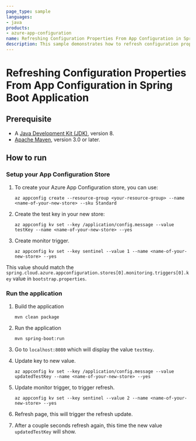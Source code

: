 ```yaml
---
page_type: sample
languages:
- java
products:
- azure-app-configuration
name: Refreshing Configuration Properties From App Configuration in Spring Boot Application
description: This sample demonstrates how to refresh configuration properties from App Configuration in Spring Boot application.
---
```


# Refreshing Configuration Properties From App Configuration in Spring Boot Application

## Prerequisite

* A [Java Development Kit (JDK)](https://docs.microsoft.com/java/azure/jdk/?view=azure-java-stable), version 8.
* [Apache Maven](http://maven.apache.org/), version 3.0 or later.

## How to run

### Setup your App Configuration Store

1. To create your Azure App Configuration store, you can use:

    ```azurecli
    az appconfig create --resource-group <your-resource-group> --name <name-of-your-new-store> --sku Standard
    ```

1. Create the test key in your new store:

    ```azurecli
    az appconfig kv set --key /application/config.message --value testKey --name <name-of-your-new-store> --yes
    ```

1. Create monitor trigger.

    ```azurecli
    az appconfig kv set --key sentinel --value 1 --name <name-of-your-new-store> --yes
    ```

This value should match the `spring.cloud.azure.appconfiguration.stores[0].monitoring.triggers[0].key` value in `bootstrap.properties`.

### Run the application

1. Build the application

    ```console
    mvn clean package
    ```

1. Run the application

    ```console
    mvn spring-boot:run
    ```

1. Go to `localhost:8080` which will display the value `testKey`.

1. Update key to new value.

    ```azurecli
    az appconfig kv set --key /application/config.message --value updatedTestKey --name <name-of-your-new-store> --yes
    ```

1. Update monitor trigger, to trigger refresh.

    ```azurecli
    az appconfig kv set --key sentinel --value 2 --name <name-of-your-new-store> --yes
    ```

1. Refresh page, this will trigger the refresh update.

1. After a couple seconds refresh again, this time the new value `updatedTestKey` will show.